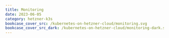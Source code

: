 ```yaml
---
title: Monitoring
date: 2023-06-05
category: hetzner-k3s
bookcase_cover_src: /kubernetes-on-hetzner-cloud/monitoring.svg
bookcase_cover_src_dark: /kubernetes-on-hetzner-cloud/monitoring-dark.svg
---
```

